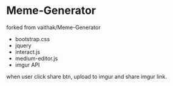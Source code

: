 # Meme-Generator

forked from vaithak/Meme-Generator

* bootstrap.css
* jquery
* interact.js
* medium-editor.js
* imgur API


when user click share btn, upload to imgur and share imgur link.
